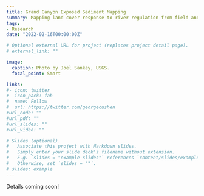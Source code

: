 ```yaml
---
title: Grand Canyon Exposed Sediment Mapping
summary: Mapping land cover response to river regulation from field and remote sensing data along more than 100 miles of the Colorado River.
tags:
- Research
date: "2022-02-16T00:00:00Z"

# Optional external URL for project (replaces project detail page).
# external_link: ""

image:
  caption: Photo by Joel Sankey, USGS.
  focal_point: Smart

links:
#- icon: twitter
#  icon_pack: fab
#  name: Follow
#  url: https://twitter.com/georgecushen
#url_code: ""
#url_pdf: ""
#url_slides: ""
#url_video: ""

# Slides (optional).
#   Associate this project with Markdown slides.
#   Simply enter your slide deck's filename without extension.
#   E.g. `slides = "example-slides"` references `content/slides/example-slides.md`.
#   Otherwise, set `slides = ""`.
# slides: example
---
```


Details coming soon!


